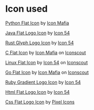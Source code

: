 

# Icon used
<a href="https://iconscout.com/icons/python" target="_blank">Python Flat Icon</a> by <a href="https://iconscout.com/contributors/icon-mafia" target="_blank">Icon Mafia</a>

<a href="https://iconscout.com/icons/java" target="_blank">Java Flat  Logo Icon</a> by <a href="https://iconscout.com/contributors/icon-54" target="_blank">Icon 54</a>

<a href="https://iconscout.com/icons/rust" target="_blank">Rust Glyph  Logo Icon</a> by <a href="https://iconscout.com/contributors/icon-54" target="_blank">Icon 54</a>

<a href="https://iconscout.com/icons/c" target="_blank">C Flat Icon</a> by <a href="https://iconscout.com/contributors/icon-mafia">Icon Mafia</a> on <a href="https://iconscout.com">Iconscout</a>

<a href="https://iconscout.com/icons/linux" target="_blank">Linux Flat Icon</a> by <a href="https://iconscout.com/contributors/icon-54">Icon 54</a> on <a href="https://iconscout.com">Iconscout</a>

<a href="https://iconscout.com/icons/go" target="_blank">Go Flat Icon</a> by <a href="https://iconscout.com/contributors/icon-mafia">Icon Mafia</a> on <a href="https://iconscout.com">Iconscout</a>

<a href="https://iconscout.com/icons/ruby" target="_blank">Ruby Gradient  Logo Icon</a> by <a href="https://iconscout.com/contributors/icon-54" target="_blank">Icon 54</a>

<a href="https://iconscout.com/icons/html" target="_blank">Html Flat  Logo Icon</a> by <a href="https://iconscout.com/contributors/icon-54" target="_blank">Icon 54</a>

<a href="https://iconscout.com/icons/css" target="_blank">Css Flat  Logo Icon</a> by <a href="https://iconscout.com/contributors/pixel-icons" target="_blank">Pixel Icons</a>